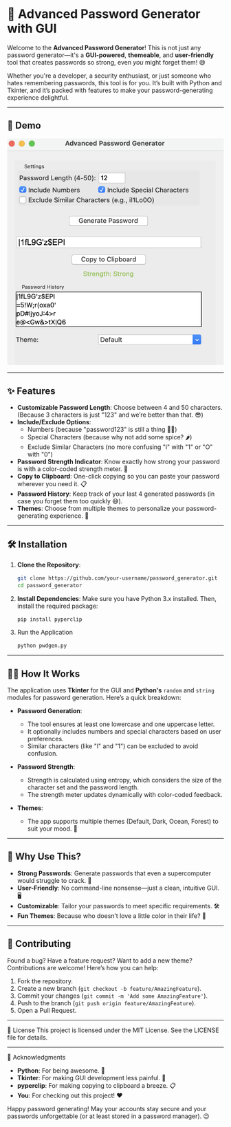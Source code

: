 # 🔐 Advanced Password Generator with GUI

Welcome to the **Advanced Password Generator**! This is not just any password generator—it's a **GUI-powered**, **themeable**, and **user-friendly** tool that creates passwords so strong, even *you* might forget them! 😅

Whether you're a developer, a security enthusiast, or just someone who hates remembering passwords, this tool is for you. It’s built with Python and Tkinter, and it’s packed with features to make your password-generating experience delightful.

---

## 🎥 Demo

![Password Generator Demo](demo.png)  

---

## ✨ Features

- **Customizable Password Length**: Choose between 4 and 50 characters. (Because 3 characters is just "123" and we’re better than that. 😎)
- **Include/Exclude Options**:
  - Numbers (because "password123" is still a thing 🤦‍♂️)
  - Special Characters (because why not add some spice? 🌶️)
  - Exclude Similar Characters (no more confusing "l" with "1" or "O" with "0")
- **Password Strength Indicator**: Know exactly how strong your password is with a color-coded strength meter. 💪
- **Copy to Clipboard**: One-click copying so you can paste your password wherever you need it. 📋
- **Password History**: Keep track of your last 4 generated passwords (in case you forget them too quickly 😅).
- **Themes**: Choose from multiple themes to personalize your password-generating experience. 🌈

---

## 🛠️ Installation

1. **Clone the Repository**:
   ```bash
   git clone https://github.com/your-username/password_generator.git
   cd password_generator
   ```
2. **Install Dependencies**:
    Make sure you have Python 3.x installed. Then, install the required package:
    ```bash
    pip install pyperclip
    ```
3. Run the Application
    ```bash
    python pwdgen.py
    ```

---

## 🧑‍💻 How It Works
The application uses **Tkinter** for the GUI and **Python's** `random` and `string` modules for password generation. Here’s a quick breakdown:

* **Password Generation**:
  * The tool ensures at least one lowercase and one uppercase letter.
  * It optionally includes numbers and special characters based on user preferences.
  * Similar characters (like "l" and "1") can be excluded to avoid confusion.

* **Password Strength**:
  * Strength is calculated using entropy, which considers the size of the character set and the password length.
  * The strength meter updates dynamically with color-coded feedback.

* **Themes**:
  * The app supports multiple themes (Default, Dark, Ocean, Forest) to suit your mood. 🌟

---

## 🚀 Why Use This?
* **Strong Passwords**: Generate passwords that even a supercomputer would struggle to crack. 🤖
* **User-Friendly**: No command-line nonsense—just a clean, intuitive GUI. 🖥️
* **Customizable**: Tailor your passwords to meet specific requirements. 🛠️
* **Fun Themes**: Because who doesn’t love a little color in their life? 🌈 

---

## 🤝 Contributing
Found a bug? Have a feature request? Want to add a new theme? Contributions are welcome! Here’s how you can help:

1. Fork the repository.
2. Create a new branch (```git checkout -b feature/AmazingFeature```).
3. Commit your changes (`git commit -m 'Add some AmazingFeature'`).
4. Push to the branch (```git push origin feature/AmazingFeature```).
5. Open a Pull Request.

---

📜 License
This project is licensed under the MIT License. See the LICENSE file for details.

---

🙏 Acknowledgments
* **Python**: For being awesome. 🐍
* **Tkinter**: For making GUI development less painful. 🎨
* **pyperclip**: For making copying to clipboard a breeze. 📋
* **You**: For checking out this project! ❤️

Happy password generating! May your accounts stay secure and your passwords unforgettable (or at least stored in a password manager). 😉
